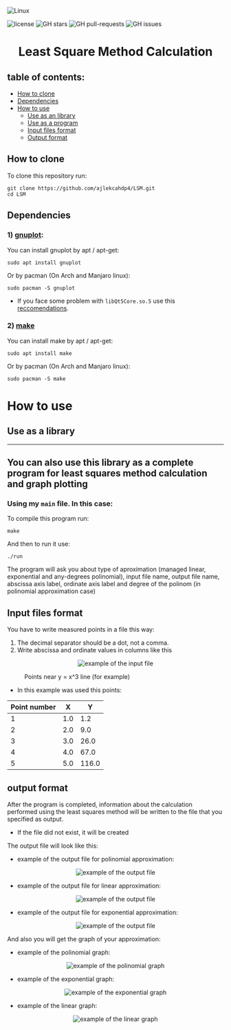 ![Linux](https://img.shields.io/badge/Linux-FCC624?style=for-the-badge&logo=linux&logoColor=black)

![license](https://img.shields.io/github/license/ajlekcahdp4/LSM.svg)
![GH stars](https://img.shields.io/github/stars/ajlekcahdp4/LSM.svg)
![GH pull-requests](https://img.shields.io/github/issues-pr/ajlekcahdp4/LSM.svg)
![GH issues](https://img.shields.io/github/issues/ajlekcahdp4/LSM.svg)
# <p align = "center">Least Square Method Calculation</p>
## table of contents:

- [How to clone](#how-to-clone)
- [Dependencies](#dependencies)
- [How to use](#how-to-use)
    - [Use as an library](#use-as-a-library)
    - [Use as a program](#you-can-also-use-this-library-as-a-complete-program-for-least-squares-method-calculation-and-graph-plotting)
    - [Input files format](#input-files-format)
    - [Output format](#output-format)


## How to clone
To clone this repository run:

```
git clone https://github.com/ajlekcahdp4/LSM.git
cd LSM
```

## Dependencies
### 1) [gnuplot](http://www.gnuplot.info):

You can install gnuplot by apt / apt-get:
```
sudo apt install gnuplot
```

Or by pacman (On Arch and Manjaro linux):
```
sudo pacman -S gnuplot
```
* If you face some problem with `libQt5Core.so.5` use this [reccomendations](https://stackoverflow.com/questions/63627955/cant-load-shared-library-libqt5core-so-5).
### 2) [make](https://www.gnu.org/software/make/)

You can install make by apt / apt-get:
```
sudo apt install make
```

Or by pacman (On Arch and Manjaro linux):
```
sudo pacman -S make
```

# How to use


## Use as a library

----------------------
## You can also use this library as a complete program for least squares method calculation and graph plotting
### Using my `main` file. In this case:
To compile this program run:
```
make
```

And then to run it use:
```
./run
```
The program will ask you about type of aproximation (managed linear, exponential and any-degrees polinomial), input file name, output file name, abscissa axis label, ordinate axis label and degree of the polinom (in polinomial approximation case)

## Input files format
You have to write measured points in a file this way:
1) The decimal separator should be a dot, not a comma.
2) Write abscissa and ordinate values in columns like this



<figure class="sign">
    <p align = "center">
        <img src="https://github.com/ajlekcahdp4/LSM/blob/main/examples/input-file-format.png" alt="example of the input file">
    </p>
   <figcaption>Points near y = x^3 line (for example)</figcaption>
</figure>


* In this example was used this points:

Point number | X | Y 
-------------|---|----
1            |1.0|1.2
2            |2.0|9.0
3            |3.0|26.0
4            |4.0|67.0
5            |5.0|116.0


## output format
After the program is completed, information about the calculation performed using the least squares method will be written to the file that you specified as output. 
* If the file did not exist, it will be created

The output file will look like this:

* example of the output file for polinomial approximation:
<figure class="sign">
    <p align = "center">
        <img src="https://github.com/ajlekcahdp4/LSM/blob/main/examples/example-output-file-polinomial.png" alt="example of the output file">
    </p>
</figure>

* example of the output file for linear approximation:
<figure class="sign">
    <p align = "center">
        <img src="https://github.com/ajlekcahdp4/LSM/blob/main/examples/example-output-file-linear.png" alt="example of the output file">
    </p>
</figure>

* example of the output file for exponential approximation:
<figure class="sign">
    <p align = "center">
        <img src="https://github.com/ajlekcahdp4/LSM/blob/main/examples/example-output-file-exponential.png" alt="example of the output file">
    </p>
</figure>

And also you will get the graph of your approximation:

* example of the polinomial graph:
<figure class="sign">
    <p align = "center">
        <img src="https://github.com/ajlekcahdp4/LSM/blob/main/examples/example-graph-polinomial.png" alt="example of the polinomial graph">
    </p>
</figure>

* example of the exponential graph:
<figure class="sign">
    <p align = "center">
        <img src="https://github.com/ajlekcahdp4/LSM/blob/main/examples/example-graph-exponential.png" alt="example of the exponential graph">
    </p>
</figure>

* example of the linear graph:
<figure class="sign">
    <p align = "center">
        <img src="https://github.com/ajlekcahdp4/LSM/blob/main/examples/example-graph-linear.png" alt="example of the linear graph">
    </p>
</figure>



